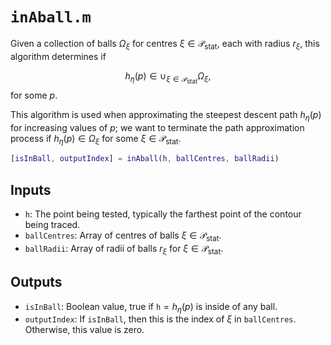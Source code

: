 # `inAball.m`

Given a collection of balls $\Omega_\xi$ for centres $\xi\in\mathcal{P}_{\mathrm{stat}}$, each with radius $r_\xi$, this algorithm determines if

$$
h_\eta(p) \in \cup_{\xi\in\mathcal{P}_{\mathrm{stat}}}\Omega_\xi,
$$
for some $p$.

This algorithm is used when approximating the steepest descent path $h_\eta(p)$ for increasing values of $p$; we want to terminate the path approximation process if $h_\eta(p)\in \Omega_\xi$ for some $\xi\in\mathcal{P}_{\mathrm{stat}}$.

```matlab
[isInBall, outputIndex] = inAball(h, ballCentres, ballRadii)
```

## Inputs

* `h`: The point being tested, typically the farthest point of the contour being traced.
* `ballCentres`: Array of centres of balls $\xi\in\mathcal{P}_{\mathrm{stat}}$.
* `ballRadii`: Array of radii of balls $r_\xi$ for $\xi\in\mathcal{P}_{\mathrm{stat}}$.

## Outputs

* `isInBall`: Boolean value, true if `h`$=h_\eta(p)$ is inside of any ball.
* `outputIndex`: If `isInBall`, then this is the index of $\xi$ in `ballCentres`. Otherwise, this value is zero.